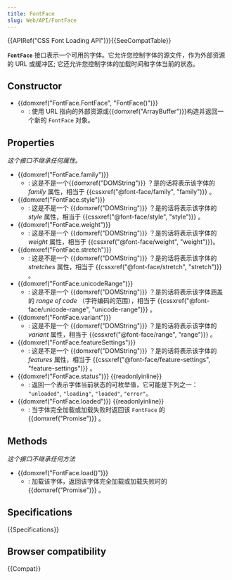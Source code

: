 ```yaml
---
title: FontFace
slug: Web/API/FontFace
---
```


{{APIRef("CSS Font Loading API")}}{{SeeCompatTable}}

**`FontFace`** 接口表示一个可用的字体。它允许您控制字体的源文件，作为外部资源的 URL 或缓冲区; 它还允许您控制字体的加载时间和字体当前的状态。

## Constructor

- {{domxref("FontFace.FontFace", "FontFace()")}}
  - : 使用 URL 指向的外部资源或{{domxref("ArrayBuffer")}}构造并返回一个新的 `FontFace` 对象。

## Properties

_这个接口不继承任何属性。_

- {{domxref("FontFace.family")}}
  - : 这是不是一个{{domxref("DOMString")}} ？是的话将表示该字体的 _family_ 属性，相当于 {{cssxref("@font-face/family", "family")}} 。
- {{domxref("FontFace.style")}}
  - : 这是不是一个 {{domxref("DOMString")}} ？是的话将表示该字体的 _style_ 属性，相当于 {{cssxref("@font-face/style", "style")}} 。
- {{domxref("FontFace.weight")}}
  - : 这是不是一个 {{domxref("DOMString")}} ？是的话将表示该字体的 _weight_ 属性，相当于 {{cssxref("@font-face/weight", "weight")}}。
- {{domxref("FontFace.stretch")}}
  - : 这是不是一个 {{domxref("DOMString")}} ？是的话将表示该字体的 _stretches_ 属性，相当于 {{cssxref("@font-face/stretch", "stretch")}} 。
- {{domxref("FontFace.unicodeRange")}}
  - : 这是不是一个 {{domxref("DOMString")}} ？是的话将表示该字体涵盖的 _range of code_ （字符编码的范围），相当于 {{cssxref("@font-face/unicode-range", "unicode-range")}} 。
- {{domxref("FontFace.variant")}}
  - : 这是不是一个 {{domxref("DOMString")}} ？是的话将表示该字体的 _variant_ 属性，相当于 {{cssxref("@font-face/range", "range")}} 。
- {{domxref("FontFace.featureSettings")}}
  - : 这是不是一个 {{domxref("DOMString")}} ？是的话将表示该字体的 _features_ 属性，相当于 {{cssxref("@font-face/feature-settings", "feature-settings")}} 。
- {{domxref("FontFace.status")}} {{readonlyinline}}
  - : 返回一个表示字体当前状态的可枚举值，它可能是下列之一： `"unloaded"`, `"loading"`, `"loaded"`, `"error"`。
- {{domxref("FontFace.loaded")}} {{readonlyinline}}
  - : 当字体完全加载或加载失败时返回该 `FontFace` 的{{domxref("Promise")}} 。

## Methods

_这个接口不继承任何方法_

- {{domxref("FontFace.load()")}}
  - : 加载该字体，返回该字体完全加载或加载失败时的{{domxref("Promise")}} 。

## Specifications

{{Specifications}}

## Browser compatibility

{{Compat}}
